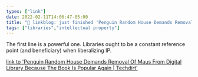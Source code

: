 ```yaml
---
types: ["link"]
date: 2022-02-11T14:06:47-05:00
title: "🔗 linkblog: just finished 'Penguin Random House Demands Removal Of Maus From Digital Library Because The Book Is Popular Again | Techdirt'"
tags: ["libraries","intellectual property"]
---
```

The first line is a powerful one. Libraries ought to be a constant reference point (and beneficiary) when liberalizing IP.
 
[link to 'Penguin Random House Demands Removal Of Maus From Digital Library Because The Book Is Popular Again | Techdirt'](https://www.techdirt.com/articles/20220210/12220048448/penguin-random-house-demands-removal-maus-digital-library-because-it-wants-to-sell-more-copies.shtml)
